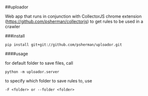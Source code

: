 ##uploador

Web app that runs in conjunction with CollectorJS chrome extension (https://github.com/psherman/collectorjs) to get rules to be used in a crawler

###install

    pip install git+git://github.com/psherman/uploador.git

####usage

for default folder to save files, call

    python -m uploador.server

to specify which folder to save rules to, use 

    -F <folder> or --folder <folder>